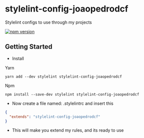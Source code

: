 # stylelint-config-joaopedrodcf
Stylelint configs to use through my projects

[![npm version](https://badge.fury.io/js/stylelint-config-joaopedrodcf.svg)](https://badge.fury.io/js/stylelint-config-joaopedrodcf)

## Getting Started

- Install

Yarn
```
yarn add --dev stylelint stylelint-config-joaopedrodcf
```

Npm
```
npm install --save-dev stylelint stylelint-config-joaopedrodcf
```

- Now create a file named: .stylelintrc and insert this

```json
{
  "extends": "stylelint-config-joaopedrodcf"
}
```

- This will make you extend my rules, and its ready to use